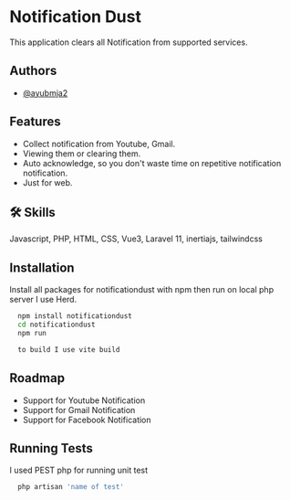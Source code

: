 
# Notification Dust

This application clears all Notification from supported services.


## Authors

- [@ayubmja2](https://www.github.com/ayubmja2)


## Features

- Collect notification from Youtube, Gmail.
- Viewing them or clearing them.
- Auto acknowledge, so you don't waste time on repetitive notification notification.
- Just for web.


## 🛠 Skills
Javascript, PHP, HTML, CSS, Vue3, Laravel 11, inertiajs, tailwindcss


## Installation

Install all packages for notificationdust with npm then run on local php server I use Herd.

```bash
  npm install notificationdust
  cd notificationdust
  npm run

  to build I use vite build
```

## Roadmap

- Support for Youtube Notification
- Support for Gmail Notification
- Support for Facebook Notification


## Running Tests

I used PEST php for running unit test

```bash
  php artisan 'name of test'
```

